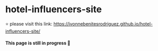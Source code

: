 # hotel-influencers-site
⭐️ please visit this link:
https://ivonnebenitesrodriguez.github.io/hotel-influencers-site/
#### This page is still in progress 🌸
